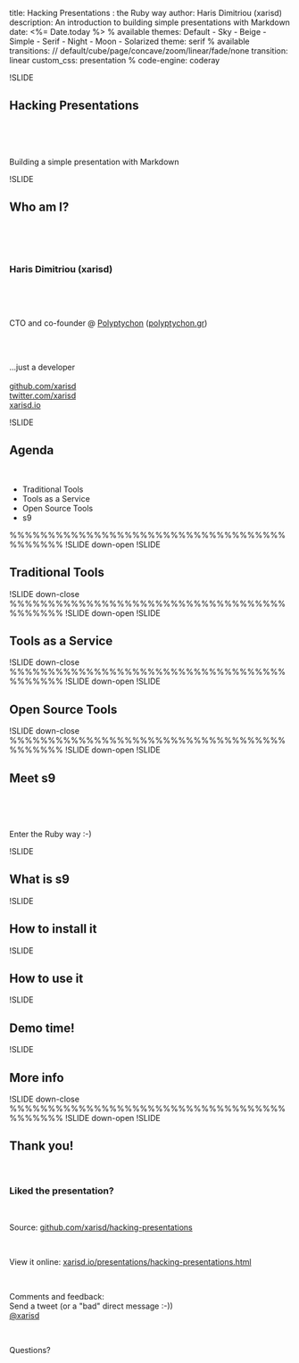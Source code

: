 title: Hacking Presentations : the Ruby way
author: Haris Dimitriou (xarisd)
description: An introduction to building simple presentations with Markdown
date: <%= Date.today %>
% available themes: Default - Sky - Beige - Simple - Serif - Night - Moon - Solarized
theme: serif
% available transitions: // default/cube/page/concave/zoom/linear/fade/none
transition: linear
custom_css: presentation
% code-engine: coderay


!SLIDE
## Hacking Presentations
<p>&nbsp;</p>
<p>&nbsp;</p>
<p class="fragment">Building a simple presentation with Markdown</p>

!SLIDE
## Who am I?

<p>&nbsp;</p>
<p>&nbsp;</p>
<h3 class="fragment">
  Haris Dimitriou (<strong>xarisd</strong>)
</h3>
<p>&nbsp;</p>
<p>&nbsp;</p>
<p class="fragment">
  CTO and co-founder @  <a href="http://www.polyptychon.gr">Polyptychon</a> (<a href="http://polyptychon.gr">polyptychon.gr</a>)
</p>
<p>&nbsp;</p>
<p class="fragment">
  <br>
  ...just a developer
  <br>
  <br>
  <a href="http://github.com/xarisd">github.com/xarisd</a>
  <br>
  <a href="http://twitter.com/xarisd">twitter.com/xarisd</a>
  <br>
  <a href="http://xarisd.io">xarisd.io</a>
</p>


!SLIDE
## Agenda

<p>&nbsp;</p>

* Traditional Tools
* Tools as a Service
* Open Source Tools
* s9



%%%%%%%%%%%%%%%%%%%%%%%%%%%%%%%%%%%%%%%%%%%
!SLIDE down-open
!SLIDE
## Traditional Tools

!SLIDE down-close
%%%%%%%%%%%%%%%%%%%%%%%%%%%%%%%%%%%%%%%%%%%
!SLIDE down-open
!SLIDE
## Tools as a Service


!SLIDE down-close
%%%%%%%%%%%%%%%%%%%%%%%%%%%%%%%%%%%%%%%%%%%
!SLIDE down-open
!SLIDE
## Open Source Tools



!SLIDE down-close
%%%%%%%%%%%%%%%%%%%%%%%%%%%%%%%%%%%%%%%%%%%
!SLIDE down-open
!SLIDE
## Meet s9
<p>&nbsp;</p>
<p>&nbsp;</p>
<p class="fragment">Enter the Ruby way :-)</p>

!SLIDE
## What is s9


!SLIDE
## How to install it


!SLIDE
## How to use it


!SLIDE
## Demo time!


!SLIDE
## More info

!SLIDE down-close
%%%%%%%%%%%%%%%%%%%%%%%%%%%%%%%%%%%%%%%%%%%
!SLIDE down-open
!SLIDE
## Thank you!
<p>&nbsp;</p>
<h3 class="fragment">Liked the presentation?</h3>
<p>&nbsp;</p>
<p class="fragment">
  Source: <a href="http://github.com/xarisd/hacking-presentations"> github.com/xarisd/hacking-presentations</a>
</p>
<p>&nbsp;</p>
<p>
<p class="fragment">
  View it online: <a href="http://xarisd.io/presentations/hacking-presentations.html">xarisd.io/presentations/hacking-presentations.html</a>
</p>
<p>&nbsp;</p>
<p class="fragment">
  Comments and feedback:<br/>
  Send a tweet (or a "bad" direct message :-))<br/>
  <a href="http://twitter.com/xarisd">@xarisd</a>
</p>
<p>&nbsp;</p>
<p class="fragment">Questions?</p>
